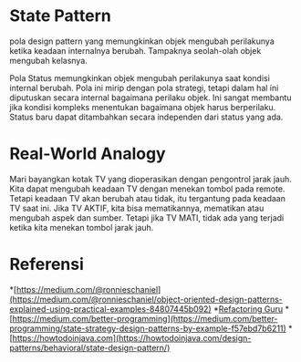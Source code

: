 # State Pattern

pola design pattern yang memungkinkan objek mengubah perilakunya ketika keadaan internalnya berubah. Tampaknya seolah-olah objek mengubah kelasnya.

Pola Status memungkinkan objek mengubah perilakunya saat kondisi internal berubah. Pola ini mirip dengan pola strategi, tetapi dalam hal ini diputuskan secara internal bagaimana perilaku objek. Ini sangat membantu jika kondisi kompleks menentukan bagaimana objek harus berperilaku. Status baru dapat ditambahkan secara independen dari status yang ada.


#  Real-World Analogy

Mari bayangkan kotak TV yang dioperasikan dengan pengontrol jarak jauh. Kita dapat mengubah keadaan TV dengan menekan tombol pada remote. Tetapi keadaan TV akan berubah atau tidak, itu tergantung pada keadaan TV saat ini. Jika TV AKTIF, kita bisa mematikannya, mematikan atau mengubah aspek dan sumber. Tetapi jika TV MATI, tidak ada yang terjadi ketika kita menekan tombol jarak jauh.


# Referensi

*[https://medium.com/@ronnieschaniel](https://medium.com/@ronnieschaniel/object-oriented-design-patterns-explained-using-practical-examples-84807445b092)
*[Refactoring Guru](https://refactoring.guru/design-patterns/state)
*[https://medium.com/better-programming](https://medium.com/better-programming/state-strategy-design-patterns-by-example-f57ebd7b6211)
*[https://howtodoinjava.com](https://howtodoinjava.com/design-patterns/behavioral/state-design-pattern/)
